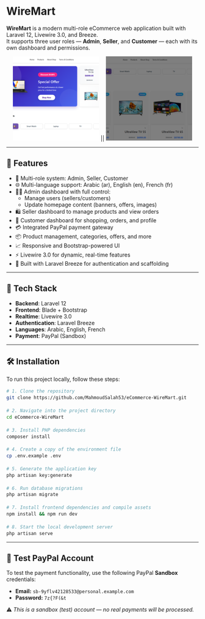 # WireMart

**WireMart** is a modern multi-role eCommerce web application built with Laravel 12, Livewire 3.0, and Breeze.  
It supports three user roles — **Admin**, **Seller**, and **Customer** — each with its own dashboard and permissions.

<p align="center">
  <img src="public/admin_asset/img/photos/photo1.png" alt="Banner1" style="width:45%; height:220px; object-fit:cover;">
    ||
  <img src="public/admin_asset/img/photos/photo2.png" alt="Banner2" style="width:45%; height:220px; object-fit:cover;">
</p>

---

## 🚀 Features

- 🔐 Multi-role system: Admin, Seller, Customer
- 🌐 Multi-language support: Arabic (ar), English (en), French (fr)
- 🧑‍💼 Admin dashboard with full control:
  - Manage users (sellers/customers)
  - Update homepage content (banners, offers, images)
- 🛍 Seller dashboard to manage products and view orders
- 👥 Customer dashboard for shopping, orders, and profile
- 💳 Integrated PayPal payment gateway
- 📦 Product management, categories, offers, and more
- 📈 Responsive and Bootstrap-powered UI
- ⚡ Livewire 3.0 for dynamic, real-time features
- 🧰 Built with Laravel Breeze for authentication and scaffolding

---

## 🧰 Tech Stack

- **Backend**: Laravel 12
- **Frontend**: Blade + Bootstrap
- **Realtime**: Livewire 3.0
- **Authentication**: Laravel Breeze
- **Languages**: Arabic, English, French
- **Payment**: PayPal (Sandbox)

---

## 🛠 Installation

To run this project locally, follow these steps:

```bash
# 1. Clone the repository
git clone https://github.com/MahmoudSalah53/eCommerce-WireMart.git

# 2. Navigate into the project directory
cd eCommerce-WireMart

# 3. Install PHP dependencies
composer install

# 4. Create a copy of the environment file
cp .env.example .env

# 5. Generate the application key
php artisan key:generate

# 6. Run database migrations
php artisan migrate

# 7. Install frontend dependencies and compile assets
npm install && npm run dev

# 8. Start the local development server
php artisan serve
```

---

## 🧪 Test PayPal Account

To test the payment functionality, use the following PayPal **Sandbox** credentials:

- **Email:** `sb-9yflv42128533@personal.example.com`  
- **Password:** `7z{?F(&t`

⚠️ *This is a sandbox (test) account — no real payments will be processed.*
